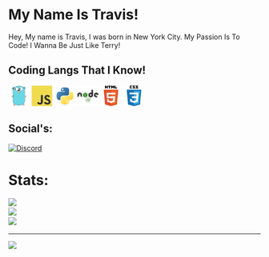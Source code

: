 <h1>My Name Is Travis!</h1>
<p>Hey, My name is Travis, I was born in New York City.
My Passion Is To Code!
I Wanna Be Just Like Terry!
</p>


<h2>Coding Langs That I Know!</h2>

<p><a target="_blank" href="https://raw.githubusercontent.com/devicons/devicon/master/icons/go/go-original.svg" style="display: inline-block;"><img src="https://raw.githubusercontent.com/devicons/devicon/master/icons/go/go-original.svg" alt="go" width="42" height="42" /></a>
<a target="_blank" href="https://raw.githubusercontent.com/devicons/devicon/master/icons/javascript/javascript-original.svg" style="display: inline-block;"><img src="https://raw.githubusercontent.com/devicons/devicon/master/icons/javascript/javascript-original.svg" alt="javascript" width="42" height="42" /></a>
<a target="_blank" href="https://raw.githubusercontent.com/devicons/devicon/master/icons/python/python-original.svg" style="display: inline-block;"><img src="https://raw.githubusercontent.com/devicons/devicon/master/icons/python/python-original.svg" alt="python" width="42" height="42" /></a>
<a target="_blank" href="https://raw.githubusercontent.com/devicons/devicon/master/icons/nodejs/nodejs-original-wordmark.svg" style="display: inline-block;"><img src="https://raw.githubusercontent.com/devicons/devicon/master/icons/nodejs/nodejs-original-wordmark.svg" alt="nodejs" width="42" height="42" /></a>
<a target="_blank" href="https://raw.githubusercontent.com/devicons/devicon/master/icons/html5/html5-original-wordmark.svg" style="display: inline-block;"><img src="https://raw.githubusercontent.com/devicons/devicon/master/icons/html5/html5-original-wordmark.svg" alt="html5" width="42" height="42" /></a>
<a target="_blank" href="https://raw.githubusercontent.com/devicons/devicon/master/icons/css3/css3-original-wordmark.svg" style="display: inline-block;"><img src="https://raw.githubusercontent.com/devicons/devicon/master/icons/css3/css3-original-wordmark.svg" alt="css3" width="42" height="42" /></a></p>


## Social's:
[![Discord](https://img.shields.io/badge/Discord-%237289DA.svg?logo=discord&logoColor=white)](https://discord.gg/https://discord.gg/hy7evGqykR) 
# Stats:
![](https://github-readme-stats.vercel.app/api?username=travyyyyyyyyyyy&theme=dark&hide_border=false&include_all_commits=false&count_private=false)<br/>
![](https://github-readme-streak-stats.herokuapp.com/?user=travyyyyyyyyyyy&theme=dark&hide_border=false)<br/>
![](https://github-readme-stats.vercel.app/api/top-langs/?username=travyyyyyyyyyyy&theme=dark&hide_border=false&include_all_commits=false&count_private=false&layout=compact)

---
[![](https://visitcount.itsvg.in/api?id=travyyyyyyyyyyy&icon=0&color=0)](https://visitcount.itsvg.in)

